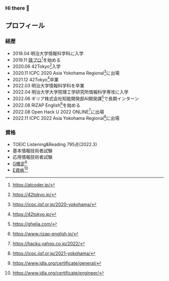 ### Hi there 👋

## プロフィール
### 経歴
- 2018.04 明治大学情報科学科に入学
- 2019.11 [競プロ](https://atcoder.jp/users/king_of_coder)[^1]を始める
- 2020.06 42Tokyo[^2]入学
- 2020.11 ICPC 2020 Asia Yokohama Regional[^3]に出場
- 2021.12 42Tokyo[^2]卒業
- 2022.03 明治大学情報科学科を卒業
- 2022.04 明治大学大学院理工学研究所情報科学専攻に入学
- 2022.06 ギリア株式会社知能開発部AI開発課[^4]で長期インターン
- 2022.08 RIZAP English[^5]を始める
- 2022.08 Open Hack U 2022 ONLINE[^6]に出場
- 2022.11 ICPC 2022 Asia Yokohama Regional[^7]に出場

[^1]:https://atcoder.jp/
[^2]:https://42tokyo.jp/
[^3]:https://icpc.iisf.or.jp/2020-yokohama/
[^4]:https://ghelia.com/
[^5]:https://www.rizap-english.jp/
[^6]:https://hacku.yahoo.co.jp/2022/
[^7]:https://icpc.iisf.or.jp/2021-yokohama/

### 資格
- TOEIC Listening&Reading 795点(2022.3)
- 基本情報技術者試験
- 応用情報技術者試験
- [G検定](https://www.openbadge-global.com/ns/portal/openbadge/public/assertions/user/WWlMNlNKZGF6b1p6eElLSERRc2FFdz09)[^8]
- [E資格](https://www.openbadge-global.com/ns/portal/openbadge/public/assertions/user/WWlMNlNKZGF6b1p6eElLSERRc2FFdz09)[^9]
[^8]:https://www.jdla.org/certificate/general/
[^9]:https://www.jdla.org/certificate/engineer/
